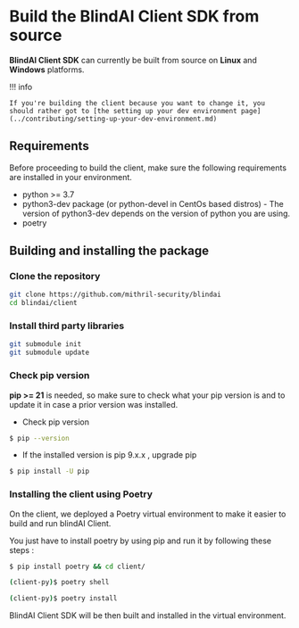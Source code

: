 # Build the BlindAI Client SDK from source

**BlindAI Client SDK** can currently be built from source on **Linux** and **Windows** platforms.&#x20;

!!! info

    If you're building the client because you want to change it, you should rather got to [the setting up your dev environment page](../contributing/setting-up-your-dev-environment.md)

## Requirements

Before proceeding to build the client, make sure the following requirements are installed in your environment.&#x20;

* python >= 3.7
* python3-dev package (or python-devel in CentOs based distros) - The version of python3-dev depends on the version of python you are using.
* poetry



## Building and installing the package

### **Clone the repository**

```bash
git clone https://github.com/mithril-security/blindai
cd blindai/client
```

### Install third party libraries

```bash
git submodule init
git submodule update
```

### Check pip version


**pip >= 21** is needed, so make sure to check what your pip version is and to update it in case a prior version was installed.

* Check pip version

```bash
$ pip --version
```

* If the installed version is pip 9.x.x , upgrade pip

```bash
$ pip install -U pip
```

### Installing the client using Poetry

On the client, we deployed a Poetry virtual environment to make it easier to build and run blindAI Client. 

You just have to install poetry by using pip and run it by following these steps :


```bash
$ pip install poetry && cd client/

(client-py)$ poetry shell 

(client-py)$ poetry install

```


BlindAI Client SDK will be then built and installed in the virtual environment.

